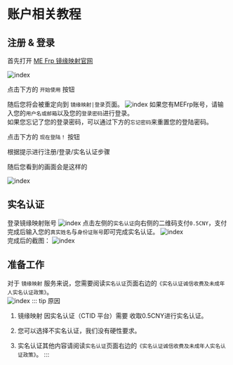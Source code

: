 # 账户相关教程

## 注册 & 登录

首先打开 [ME Frp 镜缘映射官网](https://www.mefrp.com)

![index](https://docs.pic.mefrp.com/MEFrp_15.png)

点击下方的 `开始使用` 按钮

随后您将会被重定向到 `镜缘映射|登录`页面。
![index](https://docs.pic.mefrp.com/MEFrp_16.png)
如果您有MEFrp账号，请输入您的``用户名或邮箱``以及您的``登录密码``进行登录。
<br>
如果您忘记了您的登录密码，可以通过下方的``忘记密码``来重置您的登陆密码。

点击下方的 `现在登陆！` 按钮

根据提示进行注册/登录/实名认证步骤

随后您看到的画面会是这样的

![index](https://docs.pic.mefrp.com/MEFrp_0.png)

## 实名认证
登录镜缘映射账号
![index](https://docs.pic.mefrp.com/MEFrp_13.png)
点击左侧的``实名认证``向右侧的二维码支付``0.5CNY``，支付完成后输入您的`真实姓名`与`身份证账号`即可完成实名认证。
![index](https://docs.pic.mefrp.com/MEFrp_17.png)
<br>
完成后的截图：
![index](https://docs.pic.mefrp.com/MEFrp_18.png)

## 准备工作
对于 `镜缘映射` 服务来说，您需要阅读``实名认证``页面右边的``《实名认证诚信收费及未成年人实名认证政策》``。</br>
![index](https://docs.pic.mefrp.com/MEFrp_19.png)
::: tip 原因
1. 镜缘映射 因实名认证（CTID 平台）需要 收取0.5CNY进行实名认证。

2. 您可以选择不实名认证，我们没有硬性要求。

3. 实名认证其他内容请阅读``实名认证``页面右边的``《实名认证诚信收费及未成年人实名认证政策》``。
:::


